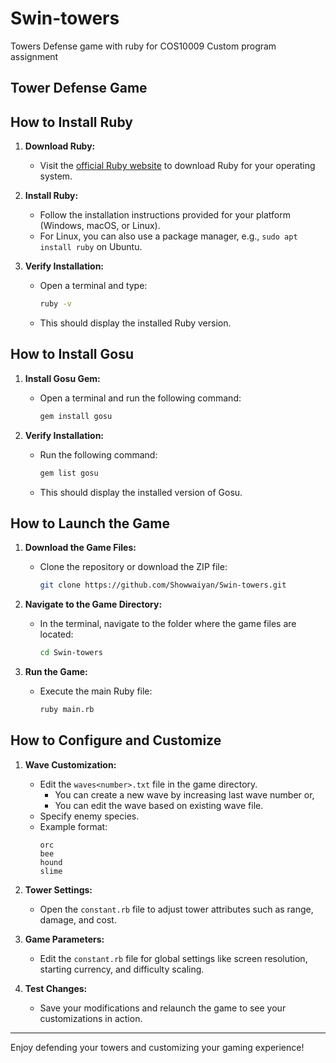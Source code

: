# Swin-towers
Towers Defense game with ruby for COS10009 Custom program assignment

## Tower Defense Game

## How to Install Ruby

1. **Download Ruby:**
   - Visit the [official Ruby website](https://www.ruby-lang.org/en/downloads/) to download Ruby for your operating system.

2. **Install Ruby:**
   - Follow the installation instructions provided for your platform (Windows, macOS, or Linux).
   - For Linux, you can also use a package manager, e.g., `sudo apt install ruby` on Ubuntu.

3. **Verify Installation:**
   - Open a terminal and type:
     ```bash
     ruby -v
     ```
   - This should display the installed Ruby version.

## How to Install Gosu

1. **Install Gosu Gem:**
   - Open a terminal and run the following command:
     ```bash
     gem install gosu
     ```

2. **Verify Installation:**
   - Run the following command:
     ```bash
     gem list gosu
     ```
   - This should display the installed version of Gosu.

## How to Launch the Game

1. **Download the Game Files:**
   - Clone the repository or download the ZIP file:
     ```bash
     git clone https://github.com/Showwaiyan/Swin-towers.git
     ```

2. **Navigate to the Game Directory:**
   - In the terminal, navigate to the folder where the game files are located:
     ```bash
     cd Swin-towers
     ```

3. **Run the Game:**
   - Execute the main Ruby file:
     ```bash
     ruby main.rb
     ```

## How to Configure and Customize

1. **Wave Customization:**
   - Edit the `waves<number>.txt` file in the game directory.
     - You can create a new wave by increasing last wave number or,
     - You can edit the wave based on existing wave file.
   - Specify enemy species.
   - Example format:
     ```
     orc
     bee
     hound
     slime
     ```

3. **Tower Settings:**
   - Open the `constant.rb` file to adjust tower attributes such as range, damage, and cost.

4. **Game Parameters:**
   - Edit the `constant.rb` file for global settings like screen resolution, starting currency, and difficulty scaling.

5. **Test Changes:**
   - Save your modifications and relaunch the game to see your customizations in action.

---

Enjoy defending your towers and customizing your gaming experience!
